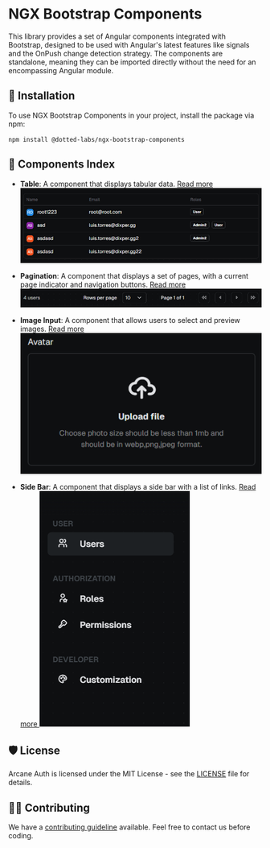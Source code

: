 # NGX Bootstrap Components

This library provides a set of Angular components integrated with Bootstrap, designed to be used with Angular's latest features like signals and the OnPush change detection strategy. The components are standalone, meaning they can be imported directly without the need for an encompassing Angular module.

## 🚀 Installation

To use NGX Bootstrap Components in your project, install the package via npm:

```
npm install @dotted-labs/ngx-bootstrap-components
```

## 📖 Components Index

- **Table**: A component that displays tabular data. [Read more
  ![Component Preview](./assets/c1c93b25648cf820fbfe27afaf1c8516.png)
  ](./projects/ngx-bootstrap-components/table/README.md)

- **Pagination**: A component that displays a set of pages, with a current page indicator and navigation buttons. [Read more
  ![Component Preview](./assets/42d8aa8f31c97e72e535954e985fbbb7.png)
  ](./projects/ngx-bootstrap-components/pagination/README.md)

- **Image Input**: A component that allows users to select and preview images. [Read more
  ![Component Preview](./assets/135036d14517e5224054a004c964ff52.png)
  ](./projects/ngx-bootstrap-components/img-input/README.md)

- **Side Bar**: A component that displays a side bar with a list of links. [Read more
  ![Component Preview](./assets/40ed47bc132555e573bebf3aafdb67ff.png)
  ](./projects/ngx-bootstrap-components/side-bar/README.md)

## 🛡️ License

Arcane Auth is licensed under the MIT License - see the [LICENSE](./LICENSE) file for details.

## 🧑‍💻 Contributing

We have a [contributing guideline](./CONTRIBUTING.md) available. Feel free to contact us before coding.
